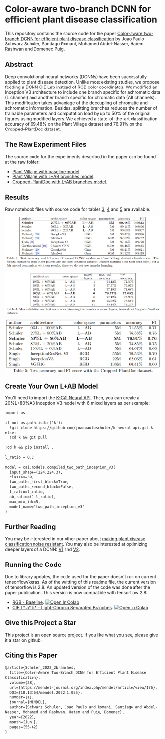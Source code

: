 # Color-aware two-branch DCNN for efficient plant disease classification
This repository contains the source code for the paper [Color-aware two-branch DCNN for efficient plant disease classification](https://www.researchgate.net/publication/361511874_Color-Aware_Two-Branch_DCNN_for_Efficient_Plant_Disease_Classification) by Joao Paulo Schwarz Schuler, Santiago Romani, Mohamed Abdel-Nasser, Hatem Rashwan and Domenec Puig.

## Abstract
Deep convolutional neural networks (DCNNs) have been successfully applied to plant disease detection. Unlike most existing studies, we propose feeding a DCNN CIE Lab instead of RGB color coordinates. We modified an Inception V3 architecture to include one branch specific for achromatic data (L channel) and another branch specific for chromatic data (AB channels). This modification takes advantage of the decoupling of chromatic and achromatic information. Besides, splitting branches reduces the number of trainable parameters and computation load by up to 50\% of the original figures using modified layers. We achieved a state-of-the-art classification accuracy of 99.48\% on the Plant Village dataset and 76.91\% on the Cropped-PlantDoc dataset.

## The Raw Experiment Files
The source code for the experiments described in the paper can be found at the raw folder:
* [Plant Village with baseline model](https://github.com/joaopauloschuler/two-branch-plant-disease/tree/main/raw/baseline-plant-village).
* [Plant Village with L+AB branches model](https://github.com/joaopauloschuler/two-branch-plant-disease/tree/main/raw/two-paths-plant-village).
* [Cropped-PlantDoc with L+AB branches model](https://github.com/joaopauloschuler/two-branch-plant-disease/tree/main/raw/two-paths-cropped-plant-doc).

## Results
Raw notebook files with source code for tables [3](https://github.com/joaopauloschuler/two-branch-plant-disease/blob/main/raw/two-paths-plant-village/two_path_inception.ipynb), [4](https://github.com/joaopauloschuler/two-branch-plant-disease/blob/main/raw/two-paths-cropped-plant-doc/Cropped-PlantDoc-Mixed-Layer-Search-Table-4.ipynb) and [5](https://github.com/joaopauloschuler/two-branch-plant-disease/blob/main/raw/two-paths-cropped-plant-doc/Cropped-PlantDoc-LAB-Filter-Search-Table-5.ipynb) are available.
<p align="center"><img align="center" src="raw/table3.png"></img></p>
<p align="center"><img align="center" src="raw/table4.png"></img></p>
<p align="center"><img align="center" src="raw/table5.png"></img></p>

## Create Your Own L+AB Model
You'll need to import the [K-CAI Neural API](https://github.com/joaopauloschuler/k-neural-api). Then, you can create a 20%L+80%AB Inception V3 model with 6 mixed layers as per example:
```
import os

if not os.path.isdir('k'):
  !git clone https://github.com/joaopauloschuler/k-neural-api.git k
else:
  !cd k && git pull

!cd k && pip install .

l_ratio = 0.2

model = cai.models.compiled_two_path_inception_v3(
  input_shape=(224,224,3),
  classes=38, 
  two_paths_first_block=True,
  two_paths_second_block=False,
  l_ratio=l_ratio,
  ab_ratio=(1-l_ratio),
  max_mix_idx=5, 
  model_name='two_path_inception_v3'
)
```

## Further Reading
You may be interested in our other paper about [making plant disease classification noise resistant](https://github.com/joaopauloschuler/two-path-noise-lab-plant-disease). You may also be interested at optimizing deeper layers of a DCNN: [V1](https://github.com/joaopauloschuler/kEffNetV1) and [V2](https://github.com/joaopauloschuler/kEffNetV2).

## Running the Code
Due to library updates, the code used for the paper doesn't run on current tensorflow/keras. As of the writting of this readme file, the current version of tensorflow is 2.8. An updated version of the code was done after the paper publication. This version is now compatible with tensorflow 2.8:
* [RGB - Baseline](https://github.com/joaopauloschuler/two-branch-plant-disease/blob/main/2.8/code_example_baseline_v2_8.ipynb). [![Open In Colab](https://colab.research.google.com/assets/colab-badge.svg)](https://colab.research.google.com/github/joaopauloschuler/two-branch-plant-disease/blob/main/2.8/code_example_baseline_v2_8.ipynb)
* [CIE L* a* b* - Light-Chroma Separated Branches](https://github.com/joaopauloschuler/two-branch-plant-disease/blob/main/2.8/code_example_two_paths_v2_8.ipynb). [![Open In Colab](https://colab.research.google.com/assets/colab-badge.svg)](https://colab.research.google.com/github/joaopauloschuler/two-branch-plant-disease/blob/main/2.8/code_example_two_paths_v2_8.ipynb)

## Give this Project a Star
This project is an open source project. If you like what you see, please give it a star on github.

## Citing this Paper
```
@article{Schuler_2022_2branches,
  title={Color-Aware Two-Branch DCNN for Efficient Plant Disease Classification}, 
  volume={28}, 
  url={https://mendel-journal.org/index.php/mendel/article/view/176},
  DOI={10.13164/mendel.2022.1.055},
  number={1},
  journal={MENDEL},
  author={Schwarz Schuler, Joao Paulo and Romani, Santiago and Abdel-Nasser, Mohamed and Rashwan, Hatem and Puig, Domenec},
  year={2022},
  month={Jun.},
  pages={55-62}
}
```
